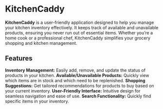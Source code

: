 # KitchenCaddy
**KitchenCaddy** is a user-friendly application designed to help you manage your kitchen inventory effectively. It keeps track of available and unavailable products, ensuring you never run out of essential items. Whether you’re a home cook or a professional chef, KitchenCaddy simplifies your grocery shopping and kitchen management.
## Features
**Inventory Management:** Easily add, remove, and update the status of products in your kitchen.
**Available/Unavailable Products:** Quickly view which items are in stock and which need to be replenished.
**Shopping Suggestions:** Get tailored recommendations for products to buy based on your current inventory.
**User-Friendly Interface:** Intuitive design for seamless navigation and ease of use.
**Search Functionality:** Quickly find specific items in your inventory.
